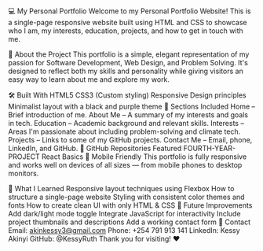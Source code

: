 💻 My Personal Portfolio
Welcome to my Personal Portfolio Website! This is a single-page responsive website built using HTML and CSS to showcase who I am, my interests, education, projects, and how to get in touch with me.

🌟 About the Project
This portfolio is a simple, elegant representation of my passion for Software Development, Web Design, and Problem Solving. It's designed to reflect both my skills and personality while giving visitors an easy way to learn about me and explore my work.

🛠️ Built With
HTML5
CSS3 (Custom styling)
Responsive Design principles
Minimalist layout with a black and purple theme
📁 Sections Included
Home – Brief introduction of me.
About Me – A summary of my interests and goals in tech.
Education – Academic background and relevant skills.
Interests – Areas I'm passionate about including problem-solving and climate tech.
Projects – Links to some of my GitHub projects.
Contact Me – Email, phone, LinkedIn, and GitHub.
🔗 GitHub Repositories Featured
FOURTH-YEAR-PROJECT
React Basics
📱 Mobile Friendly
This portfolio is fully responsive and works well on devices of all sizes — from mobile phones to desktop monitors.

🧠 What I Learned
Responsive layout techniques using Flexbox
How to structure a single-page website
Styling with consistent color themes and fonts
How to create clean UI with only HTML & CSS
🚀 Future Improvements
Add dark/light mode toggle
Integrate JavaScript for interactivity
Include project thumbnails and descriptions
Add a working contact form
📩 Contact
Email: akinkessy3@gmail.com
Phone: +254 791 913 141
LinkedIn: Kessy Akinyi
GitHub: @KessyRuth
Thank you for visiting! ❤️
